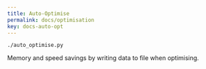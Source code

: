 ```yaml
---
title: Auto-Optimise
permalink: docs/optimisation
key: docs-auto-opt
---
```


`./auto_optimise.py`

Memory and speed savings by writing data to file when optimising.

